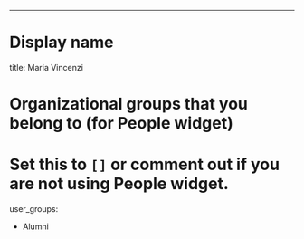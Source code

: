 ---
# Display name
title: Maria Vincenzi

# Organizational groups that you belong to (for People widget)
#   Set this to `[]` or comment out if you are not using People widget.
user_groups:
  - Alumni
